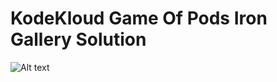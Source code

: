 # KodeKloud Game Of Pods Iron Gallery Solution

![Alt text](https://github.com/sinanguc/Game-of-PODs-of-KodeKloud/blob/main/Iron-Gallery/architecture.png?raw=true "Architecture")
